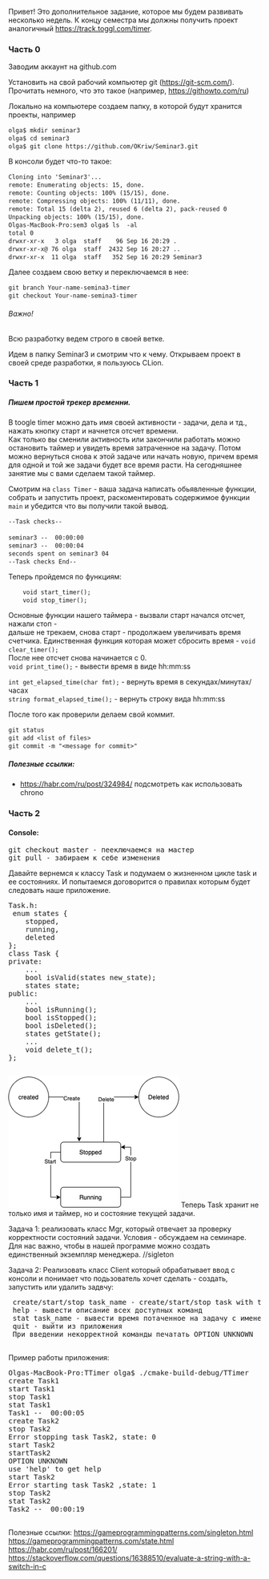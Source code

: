 

Привет! 
Это дополнительное задание, которое мы будем развивать несколько недель. К концу семестра мы должны получить проект
аналогичный https://track.toggl.com/timer.

### Часть 0

Заводим аккаунт на github.com

Установить на свой рабочий компьютер git (https://git-scm.com/). Прочитать немного, что это такое (например, https://githowto.com/ru)

Локально на компьютере создаем папку, в которой будут хранится проекты, например  
```
olga$ mkdir seminar3 
olga$ cd seminar3
olga$ git clone https://github.com/OKriw/Seminar3.git
```


В консоли будет что-то такое:  
```
Cloning into 'Seminar3'...  
remote: Enumerating objects: 15, done.  
remote: Counting objects: 100% (15/15), done.  
remote: Compressing objects: 100% (11/11), done.  
remote: Total 15 (delta 2), reused 6 (delta 2), pack-reused 0  
Unpacking objects: 100% (15/15), done.  
Olgas-MacBook-Pro:sem3 olga$ ls  -al  
total 0  
drwxr-xr-x   3 olga  staff    96 Sep 16 20:29 .  
drwxr-xr-x@ 76 olga  staff  2432 Sep 16 20:27 ..  
drwxr-xr-x  11 olga  staff   352 Sep 16 20:29 Seminar3 
```

Далее создаем свою ветку и переключаемся в нее:
```
git branch Your-name-semina3-timer
git checkout Your-name-semina3-timer
```
 ###### Важно!
 Всю разработку ведем строго в своей ветке.

Идем в папку Seminar3 и смотрим что к чему.
Открываем проект в своей среде разработки, я пользуюсь CLion.
### Часть 1 
##### Пишем простой трекер временни.
В toogle timer можно дать имя своей активности - задачи, дела и тд., нажать кнопку старт и начнется отсчет времени.  
Как только вы сменили активность или закончили работать можно остановить таймер и увидеть время затраченное на задачу.
Потом можно вернуться снова к этой задаче или начать новую, причем время для одной и той же задачи будет все время расти.
На сегодняшнее занятие мы с вами сделаем такой таймер.

Смотрим на `class Timer` - ваша задача написать обьявленные функции,
собрать и запустить проект, раскоментировать содержимое функции `main` и убедится что вы получили такой вывод. 

```
--Task checks--

seminar3 --  00:00:00
seminar3 --  00:00:04
seconds spent on seminar3 04
--Task checks End--
```
Теперь пройдемся по функциям:
```
    void start_timer();
    void stop_timer(); 
```
Основные функции нашего таймера - вызвали старт начался отсчет, нажали стоп -  
дальше не трекаем, снова старт - продолжаем увеличивать время счетчика.
Единственная функция которая может сбросить время - `void clear_timer();`  
После нее отсчет снова начинается с 0.  
`void print_time();` - вывести время в виде hh:mm:ss  

`int get_elapsed_time(char fmt);`  - вернуть время в секундах/минутах/часах  
`string format_elapsed_time();` - вернуть строку вида hh:mm:ss

После того как проверили делаем свой коммит.
```
git status
git add <list of files>
git commit -m "<message for commit>"
```


##### Полезные ссылки:
 * https://habr.com/ru/post/324984/ подсмотреть как использовать chrono
 
 ### Часть 2
 #### Console:
 
<pre>
git checkout master - пееключаемся на мастер
git pull - забираем к себе изменения
</pre>
Давайте вернемся к классу Task и подумаем о жизненном цикле task и ее состояниях. И попытаемся договорится о правилах которым будет следовать
наше приложение.

<pre>
Task.h:
 enum states {
    stopped, 
    running,
    deleted 
};
class Task {
private:
    ...
    bool isValid(states new_state);
    states state;
public:
    ...
    bool isRunning();
    bool isStopped();
    bool isDeleted();
    states getState();
    ...
    void delete_t();
};
 </pre>
 
  ![State 1](State1.png)
 Теперь Task хранит не только имя и таймер, но и состояние текущей задачи.
 
 Задача 1: реализовать класс Mgr, который отвечает за проверку корректности состояний задачи.
 Условия - обсуждаем на семинаре.
 Для нас важно, чтобы в нашей программе можно создать единственный экземпляр менеджера. //sigleton
 
 Задача 2:
 Реализовать класс Client который  обрабатывает ввод с консоли и понимает что подьзователь
 хочет сделать - создать, запустить или удалить задвчу:
 <pre>
 create/start/stop task_name - create/start/stop task with task name task_name
 help - вывести описание всех доступных команд
 stat task_name - вывести время потаченное на задачу с именем task_name
 quit - выйти из приложения
 При введении некорректной команды печатать OPTION UNKNOWN
 </pre>
 Пример работы приложения:
<pre>
Olgas-MacBook-Pro:TTimer olga$ ./cmake-build-debug/TTimer
create Task1
start Task1
stop Task1
stat Task1
Task1 --  00:00:05
create Task2
stop Task2
Error stopping task Task2, state: 0
start Task2
startTask2
OPTION UNKNOWN
use 'help' to get help
start Task2
Error starting task Task2 ,state: 1
stop Task2
stat Task2
Task2 --  00:00:19
 </pre>

 Полезные ссылки:
https://gameprogrammingpatterns.com/singleton.html
https://gameprogrammingpatterns.com/state.html
https://habr.com/ru/post/166201/
https://stackoverflow.com/questions/16388510/evaluate-a-string-with-a-switch-in-c
